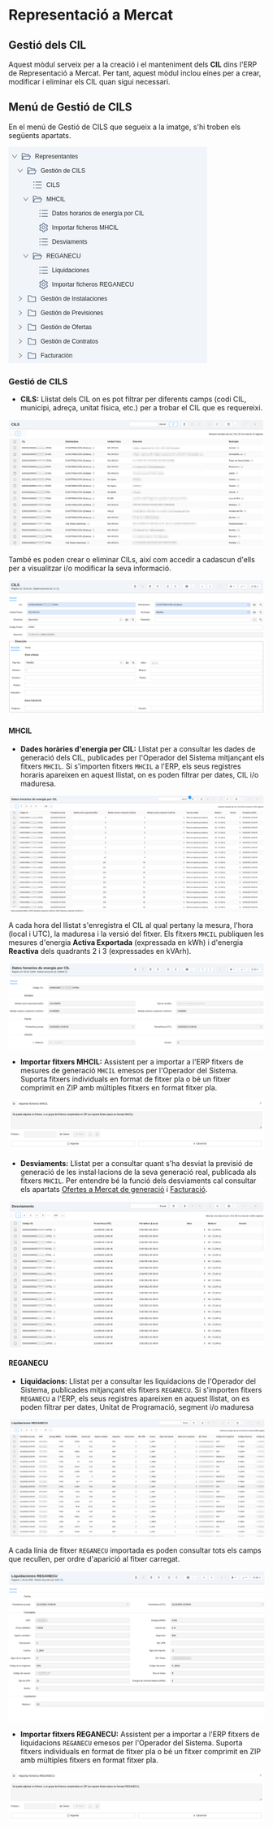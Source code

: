 # Representació a Mercat

## Gestió dels CIL

Aquest mòdul serveix per a la creació i el manteniment dels **CIL** dins l'ERP de Representació a Mercat. Per tant, aquest mòdul 
inclou eines per a crear, modificar i eliminar els CIL quan sigui necessari.

## Menú de Gestió de CILS

En el menú de Gestió de CILS que segueix a la imatge, s'hi troben els següents apartats.

[ ![Menú General](_static/cils/menu_cils.png)](_static/cils/menu_cils.png)

### Gestió de CILS
* **CILS:** Llistat dels CIL on es pot filtrar per diferents camps (codi CIL, municipi, adreça, unitat física, etc.) per 
a trobar el CIL que es requereixi. 

[ ![Llistat dels CIL](_static/cils/cils_listado.png)](_static/cils/cils_listado.png)

També es poden crear o eliminar CILs, així com accedir a cadascun d'ells per a visualitzar i/o modificar la seva informació.

[ ![Formulari dels CIL](_static/cils/cils_formulario.png)](_static/cils/cils_formulario.png)

#### MHCIL
* **Dades horàries d'energia per CIL:** Llistat per a consultar les dades de generació dels CIL, publicades per l'Operador del Sistema
mitjançant els fitxers `MHCIL`. Si s'importen fitxers `MHCIL` a l'ERP, els seus registres horaris apareixen en aquest llistat, on es
poden filtrar per dates, CIL i/o maduresa.

[ ![Llistat de registres MHCIL](_static/cils/mhcil_listado.png)](_static/cils/mhcil_listado.png)

A cada hora del llistat s'enregistra el CIL al qual pertany la mesura, l'hora (local i UTC), la maduresa i la versió del fitxer.
Els fitxers `MHCIL` publiquen les mesures d'energia **Activa Exportada** (expressada en kWh) i d'energia **Reactiva** dels quadrants 2 i 3
(expressades en kVArh).

[ ![Formulari de registres MHCIL](_static/cils/mhcil_formulario.png)](_static/cils/mhcil_formulario.png)

* **Importar fitxers MHCIL:** Assistent per a importar a l'ERP fitxers de mesures de generació `MHCIL` emesos per l'Operador del Sistema. Suporta
fitxers individuals en format de fitxer pla o bé un fitxer comprimit en ZIP amb múltiples fitxers en format fitxer pla.

[ ![Importació de fitxers MHCIL](_static/cils/mhcil_importacion.png)](_static/cils/mhcil_importacion.png)

* **Desviaments:** Llistat per a consultar quant s'ha desviat la previsió de generació de les instal·lacions de la seva generació real,
publicada als fitxers `MHCIL`. Per entendre bé la funció dels desviaments cal consultar els apartats [Ofertes a Mercat de generació](../ofertas) i
[Facturació](../facturacion).

[ ![Llistat de desviaments](_static/cils/desvios_listado.png)](_static/cils/desvios_listado.png)

#### REGANECU
* **Liquidacions:** Llistat per a consultar les liquidacions de l'Operador del Sistema, publicades mitjançant els fitxers `REGANECU`. Si
s'importen fitxers `REGANECU` a l'ERP, els seus registres apareixen en aquest llistat, on es poden filtrar per dates, Unitat de Programació,
segment i/o maduresa

[ ![Llistat de registres REGANEC](_static/cils/liquidaciones_listado.png)](_static/cils/liquidaciones_listado.png)

A cada línia de fitxer `REGANECU` importada es poden consultar tots els camps que recullen, per ordre d'aparició al fitxer carregat.

[ ![Formulari de registres REGANECU](_static/cils/liquidaciones_formulario.png)](_static/cils/liquidaciones_formulario.png)

* **Importar fitxers REGANECU:** Assistent per a importar a l'ERP fitxers de liquidacions `REGANECU` emesos per l'Operador del Sistema. Suporta
fitxers individuals en format de fitxer pla o bé un fitxer comprimit en ZIP amb múltiples fitxers en format fitxer pla.

[ ![Importació de fitxers REGANECU](_static/cils/reganecu_importacion.png)](_static/cils/reganecu_importacion.png)
